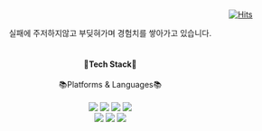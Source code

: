 
<br>
  <div align=end>
	
  [![Hits](https://hits.seeyoufarm.com/api/count/incr/badge.svg?url=https%3A%2F%2Fgithub.com%2Fzzsza)](https://hits.seeyoufarm.com) 
	
  </div>

<div align=center>실패에 주저하지않고 부딪혀가며 경험치를 쌓아가고 있습니다.</div>
	
<br>
<h4 align=center>🔧Tech Stack🔧</h4>
<div align=center>📚Platforms & Languages📚</div>
<br>
<div align=center>
	<img src="https://img.shields.io/badge/HTML5-E34F26?style=flat&logo=HTML5&logoColor=white"/>
	<img src="https://img.shields.io/badge/CSS3-1572B6?style=flat&logo=CSS3&logoColor=white" />
 	<img src="https://img.shields.io/badge/javascript-F7DF1E?style=flat&logo=javascript&logoColor=white" />
  	<img src="https://img.shields.io/badge/vuedotjs-4FC08D?style=flat&logo=vuedotjs&logoColor=white" />
	
</div>

<div align=center>
	 <img src="https://img.shields.io/badge/php-777BB4?style=flat&logo=php&logoColor=white" />
  	<img src="https://img.shields.io/badge/laravel-FF2D20?style=flat&logo=laravel&logoColor=white" />
   	<img src="https://img.shields.io/badge/mariadb-003545?style=flat&logo=mariadb&logoColor=white" />
</div>
